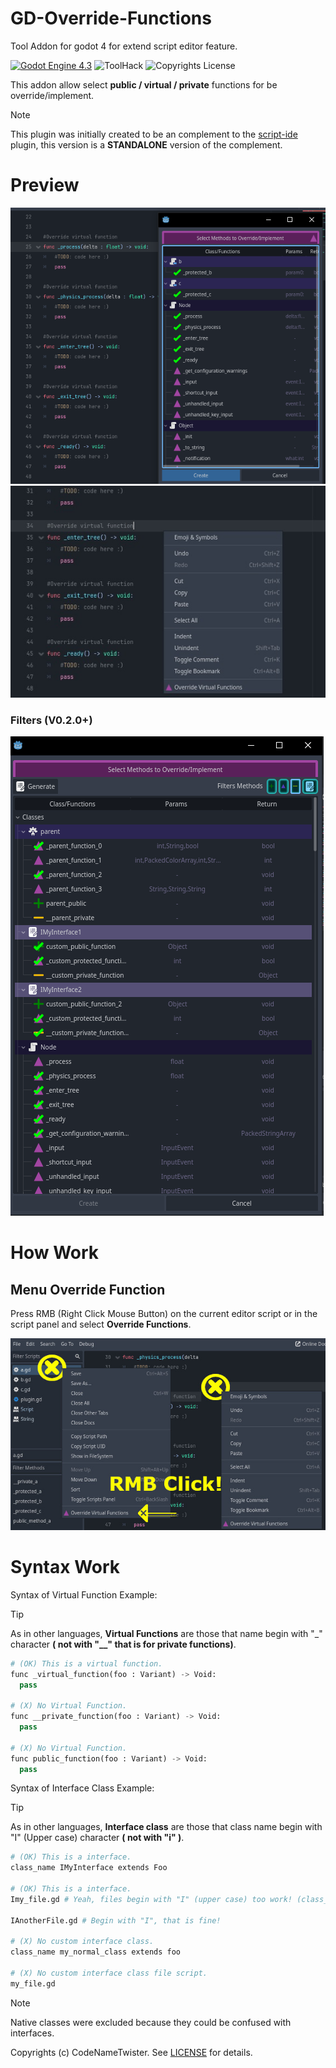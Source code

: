 # GD-Override-Functions
Tool Addon for godot 4 for extend script editor feature.

[![Godot Engine 4.3](https://img.shields.io/badge/Godot_Engine-4.x-blue)](https://godotengine.org/) ![ToolHack](https://img.shields.io/badge/Tool-Addon-green) ![Copyrights License](https://img.shields.io/badge/License-MIT-blue)


This addon allow select **public / virtual / private** functions for be override/implement.

>[!NOTE]
>This plugin was initially created to be an complement to the [script-ide](https://godotengine.org/asset-library/asset/2206) plugin, this version is a **STANDALONE** version of the complement.

# Preview
![image_preview0](images/img0.png)
![image_preview1](images/img2.jpg)

### Filters (V0.2.0+)
![image_preview1](images/img3.jpg)

# How Work
## Menu Override Function
Press RMB (Right Click Mouse Button) on the current editor script or in the script panel and select **Override Functions**.


![example](images/img1.jpg)

# Syntax Work

Syntax of Virtual Function Example:
>[!TIP]
>As in other languages, **Virtual Functions** are those that name begin with "_" character **( not with "__" that is for private functions)**.

```python
# (OK) This is a virtual function.
func _virtual_function(foo : Variant) -> Void:
  pass

# (X) No Virtual Function.
func __private_function(foo : Variant) -> Void:
  pass

# (X) No Virtual Function.
func public_function(foo : Variant) -> Void:
  pass
```

Syntax of Interface Class Example:
>[!TIP]
>As in other languages, **Interface class** are those that class name begin with "I" (Upper case) character **( not with "i" )**.
```py
# (OK) This is a interface.
class_name IMyInterface extends Foo

# (OK) This is a interface.
Imy_file.gd # Yeah, files begin with "I" (upper case) too work! (class_name is not necessary if you don't want put in the script)

IAnotherFile.gd # Begin with "I", that is fine!

# (X) No custom interface class.
class_name my_normal_class extends foo

# (X) No custom interface class file script.
my_file.gd
```
>[!NOTE]
>Native classes were excluded because they could be confused with interfaces.

Copyrights (c) CodeNameTwister. See [LICENSE](LICENSE) for details.

[godot engine]: https://godotengine.org/
